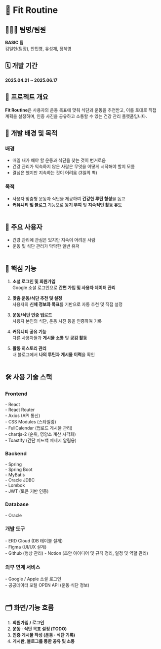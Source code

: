 # 📌 Fit Routine

## 👨‍👩‍👦 팀명/팀원

**BASIC 팀**  
김일현(팀장), 안민영, 유성재, 정혜영

## 🗓️ 개발 기간

**2025.04.21 ~ 2025.06.17**

## 📝 프로젝트 개요

**Fit Routine**은 사용자의 운동 목표에 맞춰 식단과 운동을 추천받고, 이를 토대로 직접 계획을 설정하며, 인증 사진을 공유하고 소통할 수 있는 건강 관리 플랫폼입니다.

## 🎯 개발 배경 및 목적

### 배경

- 매일 내가 해야 할 운동과 식단을 찾는 것이 번거로움
- 건강 관리가 익숙하지 않은 사람은 무엇을 어떻게 시작해야 할지 모름
- 결심은 했지만 지속하는 것이 어려움 (3일의 벽)

### 목적

- 사용자 맞춤형 운동과 식단을 제공하여 **건강한 루틴 형성**을 돕고
- **커뮤니티 및 블로그** 기능으로 **동기 부여** 및 **지속적인 활동 유도**
  <br><br>

## 👤 주요 사용자

- 건강 관리에 관심은 있지만 지속이 어려운 사람
- 운동 및 식단 관리가 막막한 일반 유저
  <br><br>

## 🧩 핵심 기능

1. **소셜 로그인 및 회원가입**  
   Google 소셜 로그인으로 **간편 가입 및 사용자 데이터 관리**

2. **맞춤 운동/식단 추천 및 설정**  
   사용자의 **신체 정보와 목표**를 기반으로 자동 추천 및 직접 설정

3. **운동/식단 인증 업로드**  
   사용자 본인의 식단, 운동 사진 등을 인증하여 기록

4. **커뮤니티 공유 기능**  
   다른 사용자들과 **게시물 소통** 및 **공감 활동**

5. **활동 히스토리 관리**  
    내 블로그에서 **나의 루틴과 게시물 이력**을 확인
   <br><br>

## 🛠️ 사용 기술 스택

### Frontend 
\- React <br>
\- React Router <br>
\- Axios (API 통신) <br>
\- CSS Modules (스타일링) <br>
\- FullCalendar (업로드 게시물 관리) <br>
\- chartjs-2 (순위, 영양소 계산 시각화) <br>
\- Toastify (간단 피드백 메세지 알림용)

### Backend
\- Spring <br>
\- Spring Boot <br>
\- MyBatis <br>
\- Oracle JDBC <br>
\- Lombok <br>
\- JWT (토큰 기반 인증) <br>


### Database 
\- Oracle

### 개발 도구
\- ERD Cloud (DB 테이블 설계) <br>
\- Figma (UI/UX 설계) <br>
\- Github (형상 관리)
\- Notion (초안 아이디어 및 규칙 정리, 일정 및 역할 관리)

### 외부 연계 서비스
\- Google / Apple 소셜 로그인 <br>
\- 공공데이터 포털 OPEN API (운동·식단 정보)
      <br><br>

## 🗂️ 화면/기능 흐름

1. **회원가입 / 로그인**
2. **운동 · 식단 목표 설정 (TODO)**
3. **인증 게시물 작성 (운동 · 식단 기록)**
4. **게시판, 블로그를 통한 공유 및 소통**
